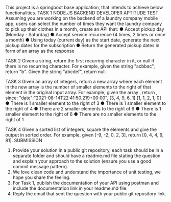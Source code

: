 This project is a springboot base application, that intends to achieve below functionalities.
TASK 1
NODE.JS BACKEND DEVELOPER APTITUDE TEST
Assuming you are working on the backend of a laundry company mobile app, users can select the number of times they want the laundry company to pick up their clothes in a month, create an API that:
● Accept pickup day (Monday - Saturday)
● Accept service recurrence (4 times, 2 times or once a month)
● Using today (current day) as the start date, generate the next pickup dates for the subscription ● Return the generated pickup dates in form of an array as the response

TASK 2
Given a string, return the first recurring character in it, or null if there is no recurring character. For example, given the string "acbbac", return "b". Given the string "abcdef", return null.

TASK 3
Given an array of integers, return a new array where each element in the new array is the number of smaller elements to the right of that element in the original input array. For example, given the array
, return , since:
"date":"2021-08-14T22:41:50.219+00:00",
[3, 4, 9, 6, 1] [1, 1, 2, 1, 0]
● There is 1 smaller element to the right of 3
● There is 1 smaller element to the right of 4
● There are 2 smaller elements to the right of 9
● There is 1 smaller element to the right of 6
● There are no smaller elements to the right of 1

TASK 4
Given a sorted list of integers, square the elements and give the output in sorted order. For example, given [-9, -2, 0, 2, 3], return [0, 4, 4, 9, 81].
SUBMISSION

1. Provide your solution in a public git repository, each task should be in a separate folder and should have a readme.md file stating the question and explain your approach to the solution (ensure you use a good commit message pattern).
2. We love clean code and understand the importance of unit testing, we hope you share the feeling.
3. For Task 1, publish the documentation of your API using postman and include the documentation link in your readme.md file.
4. Reply the email that sent the question with your public git repository link.
